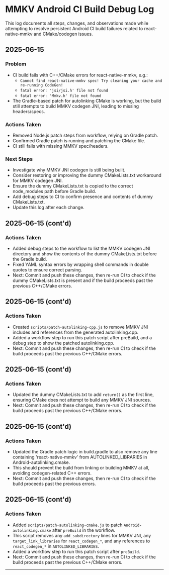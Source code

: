 # MMKV Android CI Build Debug Log

This log documents all steps, changes, and observations made while attempting to resolve persistent Android CI build failures related to react-native-mmkv and CMake/codegen issues.

## 2025-06-15

### Problem
- CI build fails with C++/CMake errors for react-native-mmkv, e.g.:
  - `Cannot find react-native-mmkv spec! Try cleaning your cache and re-running CodeGen!`
  - `fatal error: 'jsi/jsi.h' file not found`
  - `fatal error: 'Mmkv.h' file not found`
- The Gradle-based patch for autolinking CMake is working, but the build still attempts to build MMKV codegen JNI, leading to missing headers/specs.

### Actions Taken
- Removed Node.js patch steps from workflow, relying on Gradle patch.
- Confirmed Gradle patch is running and patching the CMake file.
- CI still fails with missing MMKV spec/headers.

### Next Steps
- Investigate why MMKV JNI codegen is still being built.
- Consider restoring or improving the dummy CMakeLists.txt workaround for MMKV codegen JNI.
- Ensure the dummy CMakeLists.txt is copied to the correct node_modules path before Gradle build.
- Add debug steps to CI to confirm presence and contents of dummy CMakeLists.txt.
- Update this log after each change.

## 2025-06-15 (cont'd)

### Actions Taken
- Added debug steps to the workflow to list the MMKV codegen JNI directory and show the contents of the dummy CMakeLists.txt before the Gradle build.
- Fixed YAML syntax errors by wrapping shell commands in double quotes to ensure correct parsing.
- Next: Commit and push these changes, then re-run CI to check if the dummy CMakeLists.txt is present and if the build proceeds past the previous C++/CMake errors.

## 2025-06-15 (cont'd)

### Actions Taken
- Created `scripts/patch-autolinking-cpp.js` to remove MMKV JNI includes and references from the generated autolinking.cpp.
- Added a workflow step to run this patch script after preBuild, and a debug step to show the patched autolinking.cpp.
- Next: Commit and push these changes, then re-run CI to check if the build proceeds past the previous C++/CMake errors.

## 2025-06-15 (cont'd)

### Actions Taken
- Updated the dummy CMakeLists.txt to add `return()` as the first line, ensuring CMake does not attempt to build any MMKV JNI sources.
- Next: Commit and push these changes, then re-run CI to check if the build proceeds past the previous C++/CMake errors.

## 2025-06-15 (cont'd)

### Actions Taken
- Updated the Gradle patch logic in build.gradle to also remove any line containing 'react-native-mmkv' from AUTOLINKED_LIBRARIES in Android-autolinking.cmake.
- This should prevent the build from linking or building MMKV at all, avoiding codegen-related C++ errors.
- Next: Commit and push these changes, then re-run CI to check if the build proceeds past the previous errors.

## 2025-06-15 (cont'd)

### Actions Taken
- Added `scripts/patch-autolinking-cmake.js` to patch `Android-autolinking.cmake` after `preBuild` in the workflow.
- This script removes any `add_subdirectory` lines for MMKV JNI, any `target_link_libraries` for `react_codegen_*`, and any references to `react_codegen_*` in `AUTOLINKED_LIBRARIES`.
- Added a workflow step to run this patch script after `preBuild`.
- Next: Commit and push these changes, then re-run CI to check if the build proceeds past the previous C++/CMake errors.

---
